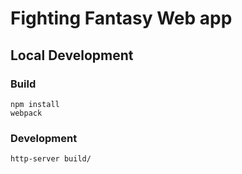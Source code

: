 # Fighting Fantasy Web app

## Local Development

### Build

```
npm install
webpack
```

### Development

```
http-server build/
```

